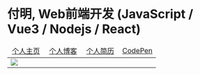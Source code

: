 # 付明, Web前端开发 (JavaScript / Vue3 / Nodejs / React)

<table>

  <thead>
    <td width="25%" align="center">
      <a href="https://zed.ink">个人主页</a>
    </td>
    <td width="25%" align="center">
      <a href="https://journal.zed.ink">个人博客</a>
    </td>
    <td width="25%" align="center">
      <a href="https://zed.ink/CV/">个人简历</a>
    </td>
    <td width="25%" align="center">
      <a href="https://codepen.io/mingwiki">CodePen</a>
    </td>
  </thead>
  <tbody>
    <td colspan=4>
      <img src="https://i0.wp.com/www.printmag.com/wp-content/uploads/2021/02/4cbe8d_f1ed2800a49649848102c68fc5a66e53mv2.gif?fit=476%2C280&ssl=1">
    </td>
  </body>
</table>
